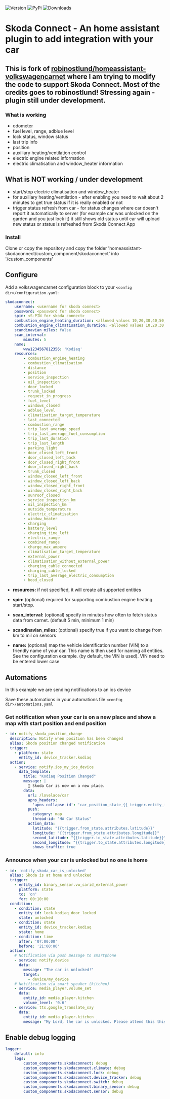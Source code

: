 ![Version](https://img.shields.io/github/v/release/lendy007/homeassistant-skodaconnect?include_prereleases)
![PyPi](https://img.shields.io/pypi/v/skodaconnect?label=latest%20pypi)
![Downloads](https://img.shields.io/github/downloads/lendy007/homeassistant-skodaconnect/total)

# Skoda Connect - An home assistant plugin to add integration with your car

## This is fork of [robinostlund/homeassistant-volkswagencarnet](https://github.com/robinostlund/homeassistant-volkswagencarnet) where I am trying to modify the code to support Skoda Connect. Most of the credits goes to robinostlund! Stressing again - plugin still under development.

### What is working
- odometer
- fuel level, range, adblue level
- lock status, window status
- last trip info
- position
- auxiliary heating/ventilation control
- electric engine related information 
- electric climatisation and window_heater information

## What is NOT working / under development
- start/stop electric climatisation and window_heater
- for auxiliary heating/ventilation - after enabling you need to wait about 2 minutes to get true status if it is really enabled or not
- trigger status refresh from car - for status changes where car doesn't report it automatically to server (for example car was unlocked on the garden and you just lock it) it still shows old status until car will upload new status or status is refreshed from Skoda Connect App

### Install
Clone or copy the repository and copy the folder 'homeassistant-skodaconnect/custom_component/skodaconnect' into '<config dir>/custom_components'
    
## Configure

Add a volkswagencarnet configuration block to your `<config dir>/configuration.yaml`:
```yaml
skodaconnect:
    username: <username for skoda connect>
    password: <password for skoda connect>
    spin: <S-PIN for skoda connect>
    combustion_engine_heating_duration: <allowed values 10,20,30,40,50,60 (minutes)>
    combustion_engine_climatisation_duration: <allowed values 10,20,30,40,50,60 (minutes)>
    scandinavian_miles: false
    scan_interval:
        minutes: 5
    name:
        wvw1234567812356: 'Kodiaq'
    resources:
        - combustion_engine_heating         
        - combustion_climatisation
        - distance
        - position
        - service_inspection
        - oil_inspection
        - door_locked
        - trunk_locked
        - request_in_progress
        - fuel_level        
        - windows_closed        
        - adblue_level
        - climatisation_target_temperature
        - last_connected
        - combustion_range
        - trip_last_average_speed
        - trip_last_average_fuel_consumption
        - trip_last_duration
        - trip_last_length
        - parking_light
        - door_closed_left_front        
        - door_closed_left_back
        - door_closed_right_front
        - door_closed_right_back
        - trunk_closed
        - window_closed_left_front
        - window_closed_left_back
        - window_closed_right_front
        - window_closed_right_back
        - sunroof_closed
        - service_inspection_km
        - oil_inspection_km
        - outside_temperature
        - electric_climatisation
        - window_heater
        - charging
        - battery_level
        - charging_time_left
        - electric_range
        - combined_range
        - charge_max_ampere
        - climatisation_target_temperature
        - external_power
        - climatisation_without_external_power
        - charging_cable_connected
        - charging_cable_locked
        - trip_last_average_electric_consumption
        - hood_closed
```

* **resources:** if not specified, it will create all supported entities

* **spin:** (optional) required for supporting combustion engine heating start/stop.

* **scan_interval:** (optional) specify in minutes how often to fetch status data from carnet. (default 5 min, minimum 1 min)

* **scandinavian_miles:** (optional) specify true if you want to change from km to mil on sensors

* **name:** (optional) map the vehicle identification number (VIN) to a friendly name of your car. This name is then used for naming all entities. See the configuration example. (by default, the VIN is used). VIN need to be entered lower case

## Automations

In this example we are sending notifications to an ios device

Save these automations in your automations file `<config dir>/automations.yaml`

### Get notification when your car is on a new place and show a map with start position and end position
```yaml
- id: notify_skoda_position_change
  description: Notify when position has been changed
  alias: Skoda position changed notification
  trigger:
    - platform: state
      entity_id: device_tracker.kodiaq
  action:
    - service: notify.ios_my_ios_device
      data_template:
        title: "Kodiaq Position Changed"
        message: |
          🚗 Skoda Car is now on a new place.
        data:
          url: /lovelace/car
          apns_headers:
            'apns-collapse-id': 'car_position_state_{{ trigger.entity_id.split(".")[1] }}'
          push:
            category: map
            thread-id: "HA Car Status"
          action_data:
            latitude: "{{trigger.from_state.attributes.latitude}}"
            longitude: "{{trigger.from_state.attributes.longitude}}"
            second_latitude: "{{trigger.to_state.attributes.latitude}}"
            second_longitude: "{{trigger.to_state.attributes.longitude}}"
            shows_traffic: true
```

### Announce when your car is unlocked but no one is home
```yaml
- id: 'notify_skoda_car_is_unlocked'
  alias: Skoda is at home and unlocked
  trigger:
    - entity_id: binary_sensor.vw_carid_external_power
      platform: state
      to: 'on'
      for: 00:10:00
  condition:
    - condition: state
      entity_id: lock.kodiaq_door_locked
      state: unlocked
    - condition: state
      entity_id: device_tracker.kodiaq
      state: home
    - condition: time
      after: '07:00:00'
      before: '21:00:00'
  action:
    # Notification via push message to smartphone
    - service: notify.device
      data:
        message: "The car is unlocked!"
        target:
          - device/my_device
    # Notification via smart speaker (kitchen)
    - service: media_player.volume_set
      data:
        entity_id: media_player.kitchen
        volume_level: '0.6'
    - service: tts.google_translate_say
      data:
        entity_id: media_player.kitchen
        message: "My Lord, the car is unlocked. Please attend this this issue at your earliest inconvenience!"
```

## Enable debug logging
```yaml
logger:
    default: info
    logs:        
        custom_components.skodaconnect: debug
        custom_components.skodaconnect.climate: debug
        custom_components.skodaconnect.lock: debug
        custom_components.skodaconnect.device_tracker: debug
        custom_components.skodaconnect.switch: debug
        custom_components.skodaconnect.binary_sensor: debug
        custom_components.skodaconnect.sensor: debug
 ```

